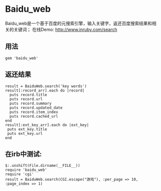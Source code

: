 # Baidu_web

Baidu_web是一个基于百度的元搜索引擎，输入关键字，返还百度搜索结果和相关的关键词；
在线Demo: http://www.inruby.com/search

## 用法

    gem 'baidu_web'

## 返还结果

    result = BaiduWeb.search('key words')
    result[:record_arr].each do |record|
      puts record.title
      puts record.url
      puts record.summary
      puts record.updated_date
      puts record.item_index
      puts record.cached_url
    end
    result[:ext_key_arr].each do |ext_key|
     puts ext_key.title
     puts ext_key.url
    end

## 在irb中测试:

    $:.unshift(File.dirname(__FILE__))
    require 'baidu_web'
    require 'cgi'
    result = BaiduWeb.search(CGI.escape("游戏"), :per_page => 10, :page_index => 1)
